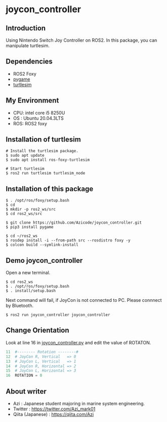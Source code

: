 # joycon_controller

## Introduction
Using Nintendo Switch Joy Controller on ROS2.
In this package, you can manipulate turtlesim.

## Dependencies

- ROS2 Foxy
- [pygame](https://www.pygame.org/docs/)
- [turtlesim](https://docs.ros.org/en/foxy/Tutorials/Turtlesim/Introducing-Turtlesim.html)

## My Environment

- CPU: intel core i5 8250U
- OS : Ubuntu 20.04.3LTS
- ROS: ROS2 foxy

## Installation of turtlesim

```shell
# Install the turtlesim package.
$ sudo apt update
$ sudo apt install ros-foxy-turtlesim

# Start turtlesim
$ ros2 run turtlesim turtlesim_node
```

## Installation of this package

```shell
$ . /opt/ros/foxy/setup.bash
$ cd
$ mkdir -p ros2_ws/src
$ cd ros2_ws/src

$ git clone https://github.com/Azicode/joycon_controller.git
$ pip3 install pygame

$ cd ~/ros2_ws
$ rosdep install -i --from-path src --rosdistro foxy -y
$ colcon build --symlink-install
```

## Demo joycon_controller
Open a new terminal.
```shell
$ cd ros2_ws
$ . /opt/ros/foxy/setup.bash
$ . install/setup.bash
```
Next command will fail, if JoyCon is not connected to PC.
Please connnect by Bluetooth.
```shell
$ ros2 run joycon_controller joycon_controller
```

## Change Orientation
Look at line 16 in [joycon_controller.py](joycon_controller/joycon_controller.py) and edit the value of ROTATON.
```joycon_controller.py
11  #-------- Rotation --------#
12  # JoyCon R, Vertical   => 0
13  # JoyCon L, Vertical   => 1
14  # JoyCon R, Horizontal => 2
15  # JoyCon L, Horizontal => 3
16  ROTATION = 0
```

## About writer
- Azi : Japanese student majoring in marine system engineering.
- Twitter : https://twitter.com/Azi_mark01
- Qiita (Japanese) : https://qiita.com/Azi
